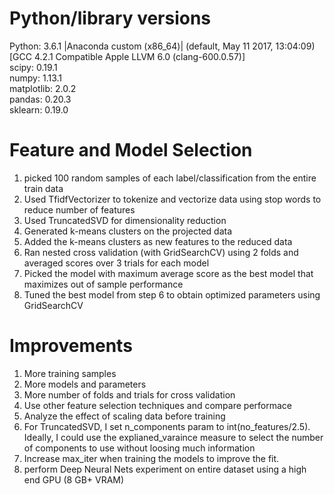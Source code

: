 # Python/library versions
Python: 3.6.1 |Anaconda custom (x86_64)| (default, May 11 2017, 13:04:09) <br />
[GCC 4.2.1 Compatible Apple LLVM 6.0 (clang-600.0.57)] <br />
scipy: 0.19.1  <br />
numpy: 1.13.1 <br />
matplotlib: 2.0.2 <br />
pandas: 0.20.3 <br />
sklearn: 0.19.0 <br />

# Feature and Model Selection 
1. picked 100 random samples of each label/classification from the entire train data
2. Used TfidfVectorizer to tokenize and vectorize data using stop words to reduce number of features
3. Used TruncatedSVD for dimensionality reduction
4. Generated k-means clusters on the projected data
5. Added the k-means clusters as new features to the reduced data
6. Ran nested cross validation (with GridSearchCV) using 2 folds and averaged scores over 3 trials for each model
7. Picked the model with maximum average score as the best model that maximizes out of sample performance
8.  Tuned the best model from step 6 to obtain optimized parameters using GridSearchCV

# Improvements
1. More training samples
2. More models and parameters
3. More number of folds and trials for cross validation
4. Use other feature selection techniques and compare performace
5. Analyze the effect of scaling data before training
6. For TruncatedSVD, I set n_components param to int(no_features/2.5). Ideally, I could use the explianed_varaince
   measure to select the number of components to use without loosing much information
7. Increase max_iter when training the models to improve the fit.
8. perform Deep Neural Nets experiment on entire dataset using a high end GPU (8 GB+ VRAM) 

